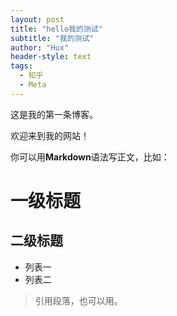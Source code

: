 ```yaml
---
layout: post
title: "hello我的测试"
subtitle: "我的测试"
author: "Hux"
header-style: text
tags:
  - 知乎
  - Meta
---
```


这是我的第一条博客。

欢迎来到我的网站！

你可以用**Markdown**语法写正文，比如：

# 一级标题

## 二级标题

- 列表一
- 列表二

> 引用段落，也可以用。
